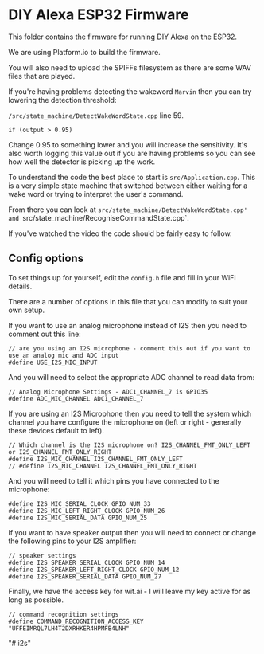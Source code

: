 # DIY Alexa ESP32 Firmware

This folder contains the firmware for running DIY Alexa on the ESP32.

We are using Platform.io to build the firmware.

You will also need to upload the SPIFFs filesystem as there are some WAV files that are played.

If you're having problems detecting the wakeword `Marvin` then you can try lowering the detection threshold:

`/src/state_machine/DetectWakeWordState.cpp` line 59.

```
if (output > 0.95)
```

Change 0.95 to something lower and you will increase the sensitivity. It's also worth logging this value out if you are having problems so you can see how well the detector is picking up the work.

To understand the code the best place to start is `src/Application.cpp`. This is a very simple state machine that switched between either waiting for a wake word or trying to interpret the user's command.

From there you can look at `src/state_machine/DetectWakeWordState.cpp' and `src/state_machine/RecogniseCommandState.cpp`.

If you've watched the video the code should be fairly easy to follow.

## Config options

To set things up for yourself, edit the `config.h` file and fill in your WiFi details.

There are a number of options in this file that you can modify to suit your own setup.

If you want to use an analog microphone instead of I2S then you need to comment out this line:

```
// are you using an I2S microphone - comment this out if you want to use an analog mic and ADC input
#define USE_I2S_MIC_INPUT
```

And you will need to select the appropriate ADC channel to read data from:

```
// Analog Microphone Settings - ADC1_CHANNEL_7 is GPIO35
#define ADC_MIC_CHANNEL ADC1_CHANNEL_7
```

If you are using an I2S Microphone then you need to tell the system which channel you have configure the microphone on (left or right - generally these devices default to left).

```
// Which channel is the I2S microphone on? I2S_CHANNEL_FMT_ONLY_LEFT or I2S_CHANNEL_FMT_ONLY_RIGHT
#define I2S_MIC_CHANNEL I2S_CHANNEL_FMT_ONLY_LEFT
// #define I2S_MIC_CHANNEL I2S_CHANNEL_FMT_ONLY_RIGHT
```

And you will need to tell it which pins you have connected to the microphone:

```
#define I2S_MIC_SERIAL_CLOCK GPIO_NUM_33
#define I2S_MIC_LEFT_RIGHT_CLOCK GPIO_NUM_26
#define I2S_MIC_SERIAL_DATA GPIO_NUM_25
```

If you want to have speaker output then you will need to connect or change the following pins to your I2S amplifier:

```
// speaker settings
#define I2S_SPEAKER_SERIAL_CLOCK GPIO_NUM_14
#define I2S_SPEAKER_LEFT_RIGHT_CLOCK GPIO_NUM_12
#define I2S_SPEAKER_SERIAL_DATA GPIO_NUM_27
```

Finally, we have the access key for wit.ai - I will leave my key active for as long as possible.

```
// command recognition settings
#define COMMAND_RECOGNITION_ACCESS_KEY "UFFEIMRQL7LH4T2DXRHKER4HPMFB4LNH"
```
"# i2s" 
